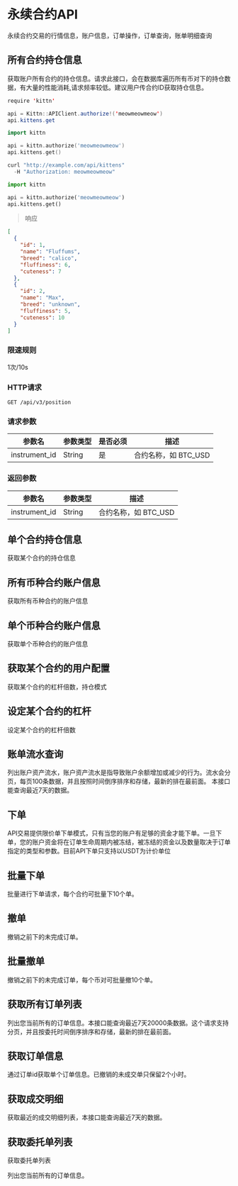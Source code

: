 # 永续合约API

永续合约交易的行情信息，账户信息，订单操作，订单查询，账单明细查询

## 所有合约持仓信息

获取账户所有合约的持仓信息。请求此接口，会在数据库遍历所有币对下的持仓数据，有大量的性能消耗,请求频率较低。建议用户传合约ID获取持仓信息。

```java
require 'kittn'

api = Kittn::APIClient.authorize!('meowmeowmeow')
api.kittens.get
```

```go
import kittn

api = kittn.authorize('meowmeowmeow')
api.kittens.get()
```

```c++
curl "http://example.com/api/kittens"
  -H "Authorization: meowmeowmeow"
```

```python
import kittn

api = kittn.authorize('meowmeowmeow')
api.kittens.get()
```

>响应

```json
[
  {
    "id": 1,
    "name": "Fluffums",
    "breed": "calico",
    "fluffiness": 6,
    "cuteness": 7
  },
  {
    "id": 2,
    "name": "Max",
    "breed": "unknown",
    "fluffiness": 5,
    "cuteness": 10
  }
]
```
### 限速规则

1次/10s

### HTTP请求

`GET /api/v3/position`

### 请求参数

| 参数名        | 参数类型 | 是否必须 |         描述         |
|---------------|----------|----------|:--------------------:|
| instrument_id | String   | 是       | 合约名称，如 BTC_USD |

### 返回参数

| 参数名        | 参数类型 |         描述         |
|---------------|----------|:--------------------:|
| instrument_id | String   | 合约名称，如 BTC_USD |





## 单个合约持仓信息

获取某个合约的持仓信息

## 所有币种合约账户信息

获取所有币种合约的账户信息

## 单个币种合约账户信息

获取单个币种合约的账户信息

## 获取某个合约的用户配置

获取某个合约的杠杆倍数，持仓模式

## 设定某个合约的杠杆

设定某个合约的杠杆倍数

## 账单流水查询

列出账户资产流水，账户资产流水是指导致账户余额增加或减少的行为。流水会分页，每页100条数据，并且按照时间倒序排序和存储，最新的排在最前面。 本接口能查询最近7天的数据。

## 下单

API交易提供限价单下单模式，只有当您的账户有足够的资金才能下单。一旦下单，您的账户资金将在订单生命周期内被冻结，被冻结的资金以及数量取决于订单指定的类型和参数。目前API下单只支持以USDT为计价单位

## 批量下单

批量进行下单请求，每个合约可批量下10个单。

## 撤单

撤销之前下的未完成订单。

## 批量撤单

撤销之前下的未完成订单，每个币对可批量撤10个单。

## 获取所有订单列表

列出您当前所有的订单信息。本接口能查询最近7天20000条数据。这个请求支持分页，并且按委托时间倒序排序和存储，最新的排在最前面。

## 获取订单信息

通过订单id获取单个订单信息。已撤销的未成交单只保留2个小时。

## 获取成交明细

获取最近的成交明细列表，本接口能查询最近7天的数据。

## 获取委托单列表

获取委托单列表

列出您当前所有的订单信息。